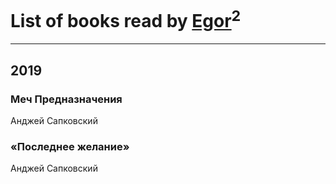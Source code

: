 # List of books read by [Egor](http://vk.com/id166766907)<sup>2</sup>
---

## 2019

### Меч Предназначения
Анджей Сапковский


### «Последнее желание»
Анджей Сапковский



